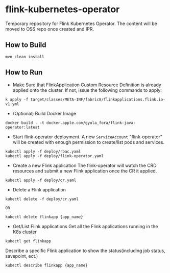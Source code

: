 # flink-kubernetes-operator
Temporary repository for Flink Kubernetes Operator. The content will be moved to OSS repo once created and IPR.

## How to Build
```
mvn clean install
```

## How to Run
* Make Sure that FlinkApplication Custom Resource Definition is already applied onto the cluster. If not, issue the following commands to apply:
```
k apply -f target/classes/META-INF/fabric8/flinkapplications.flink.io-v1.yml
```
* (Optional) Build Docker Image
```
docker build . -t docker.apple.com/gyula_fora/flink-java-operator:latest
```
* Start flink-operator deployment. A new `ServiceAccount` "flink-operator" will be created with enough permission to create/list pods and services.
```
kubectl apply -f deploy/rbac.yaml
kubectl apply -f deploy/flink-operator.yaml
```
* Create a new Flink application
The flink-operator will watch the CRD resources and submit a new Flink application once the CR it applied.
```
kubectl apply -f deploy/cr.yaml
```

* Delete a Flink application
```
kubectl delete -f deploy/cr.yaml

OR

kubectl delete flinkapp {app_name}
```

* Get/List Flink applications
Get all the Flink applications running in the K8s cluster
```
kubectl get flinkapp
```

Describe a specific Flink application to show the status(including job status, savepoint, ect.)
```
kubectl describe flinkapp {app_name}
```
